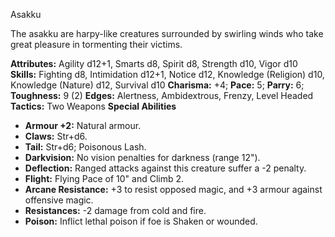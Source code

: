 Asakku

The asakku are harpy-like creatures surrounded by swirling winds who
take great pleasure in tormenting their victims.

**Attributes:** Agility d12+1, Smarts d8, Spirit d8, Strength d10, Vigor
d10
**Skills:** Fighting d8, Intimidation d12+1, Notice d12, Knowledge
(Religion) d10, Knowledge (Nature) d12, Survival d10
**Charisma:** +4; **Pace:** 5; **Parry:** 6; **Toughness:** 9 (2)
**Edges:** Alertness, Ambidextrous, Frenzy, Level Headed
**Tactics:** Two Weapons
**Special Abilities**
- **Armour +2:** Natural armour.
- **Claws:** Str+d6.
- **Tail:** Str+d6; Poisonous Lash.
- **Darkvision:** No vision penalties for darkness (range 12").
- **Deflection:** Ranged attacks against this creature suffer a -2
penalty.
- **Flight:** Flying Pace of 10" and Climb 2.
- **Arcane Resistance:** +3 to resist opposed magic, and +3 armour
against offensive magic.
- **Resistances:** -2 damage from cold and fire.
- **Poison:** Inflict lethal poison if foe is Shaken or wounded.

